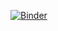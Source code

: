 [![Binder](https://mybinder.org/badge_logo.svg)](https://mybinder.org/v2/gl/gojkovicde%2Fcovid-19/master?filepath=stats.ipynb)